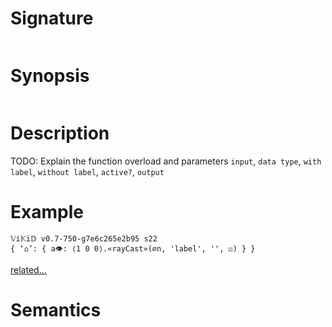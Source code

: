# Signature
```vikid-signature
```

# Synopsis
```vikid-synopsis
```

# Description
TODO: Explain the function overload and parameters `input`, `data type`, `with label`, `without label`, `active?`, `output`

# Example
```vikid-script
𝕍i𝕂i𝔻 v0.7-750-g7e6c265e2b95 s22
{ ‘⌂’: { a👁: ⟨1 0 0⟩.«rayCast»(∅n, 'label', '', ☑) } }
```


[related...](active?)

# Semantics